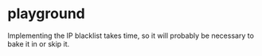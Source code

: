 # playground
Implementing the IP blacklist takes time, so it will probably be necessary to bake it in or skip it.
